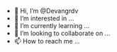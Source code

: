 - 👋 Hi, I’m @Devangrdv
- 👀 I’m interested in ...
- 🌱 I’m currently learning ...
- 💞️ I’m looking to collaborate on ...
- 📫 How to reach me ...

<!---
Devangrdv/Devangrdv is a ✨ special ✨ repository because its `README.md` (this file) appears on your GitHub profile.
You can click the Preview link to take a look at your changes.
--->
